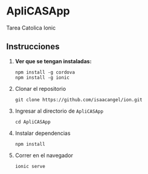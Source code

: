 # ApliCASApp

Tarea Catolica Ionic 

## Instrucciones


1. **Ver que se tengan instaladas:**
    ```
    npm install -g cordova
    npm install -g ionic
    ```

2. Clonar el repositorio
    ```
    git clone https://github.com/isaacangel/ion.git
    ```

3. Ingresar al directorio de `ApliCASApp`
    ```
    cd ApliCASApp
    ```

4. Instalar dependencias
    ```
    npm install
    ```
  
5. Correr en el navegador
    ```
    ionic serve
    ```
